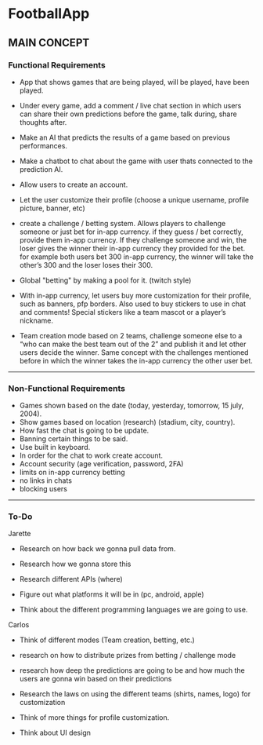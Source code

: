 # FootballApp
## MAIN CONCEPT
### Functional Requirements
- App that shows games that are being played, will be played, have been played.

- Under every game, add a comment / live chat section in which users can share their own predictions before the game, talk during, share thoughts after.

- Make an AI that predicts the results of a game based on previous performances.

- Make a chatbot to chat about the game with user thats connected to the prediction AI. 

- Allow users to create an account. 

- Let the user customize their profile (choose a unique username, profile picture, banner, etc)

- create a challenge / betting system. Allows players to challenge someone or just bet for in-app currency. if they guess / bet correctly, provide them in-app currency. If they challenge someone and win, the loser gives the winner their in-app currency they provided for the bet. for example both users bet 300 in-app currency, the winner will take the other’s 300 and the loser loses their 300.

- Global "betting" by making a pool for it. (twitch style) 

- With in-app currency, let users buy more customization for their profile, such as banners, pfp borders. Also used to buy stickers to use in chat and comments! Special stickers like a team mascot or a player’s nickname.

- Team creation mode based on 2 teams, challenge someone else to a “who can make the best team out of the 2” and publish it and let other users decide the winner. Same concept with the challenges mentioned before in which the winner takes the in-app currency the other user bet.

------------------------------------------------------------------------------------------------------------------------------
### Non-Functional Requirements
- Games shown based on the date (today, yesterday, tomorrow, 15 july, 2004).
- Show games based on location (research) (stadium, city, country).
- How fast the chat is going to be update.
- Banning certain things to be said.
- Use built in keyboard.
- In order for the chat to work create account.
- Account security (age verification, password, 2FA)
- limits on in-app currency betting
- no links in chats
- blocking users

-------------------------------------------------------------------------------------------------------------------------------
### To-Do
Jarette
- Research on how back we gonna pull data from.
- Research how we gonna store this
- Research different APIs (where)

- Figure out what platforms it will be in (pc, android, apple)
- Think about the different programming languages we are going to use.

Carlos
- Think of different modes (Team creation, betting, etc.)
- research on how to distribute prizes from betting / challenge mode
- research how deep the predictions are going to be and how much the users are gonna win based on their predictions
  
- Research the laws on using the different teams (shirts, names, logo) for customization
- Think of more things for profile customization.
- Think about UI design

  
